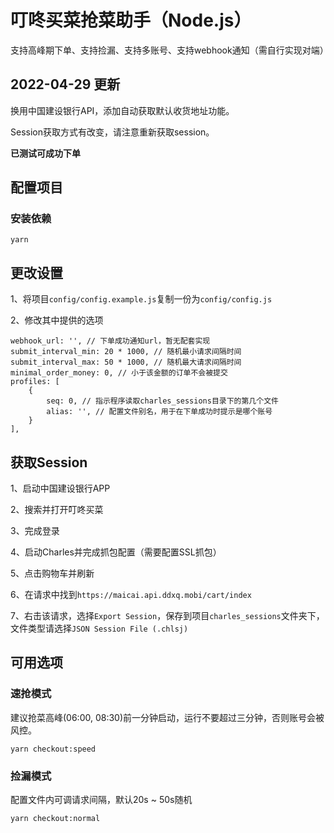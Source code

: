 # 叮咚买菜抢菜助手（Node.js）
支持高峰期下单、支持捡漏、支持多账号、支持webhook通知（需自行实现对端）

## 2022-04-29 更新

换用中国建设银行API，添加自动获取默认收货地址功能。

Session获取方式有改变，请注意重新获取session。

**已测试可成功下单**

## 配置项目

### 安装依赖

`yarn`

## 更改设置

1、将项目`config/config.example.js`复制一份为`config/config.js`

2、修改其中提供的选项

```
webhook_url: '', // 下单成功通知url，暂无配套实现
submit_interval_min: 20 * 1000, // 随机最小请求间隔时间
submit_interval_max: 50 * 1000, // 随机最大请求间隔时间
minimal_order_money: 0, // 小于该金额的订单不会被提交
profiles: [
    {
        seq: 0, // 指示程序读取charles_sessions目录下的第几个文件
        alias: '', // 配置文件别名，用于在下单成功时提示是哪个账号
    }
],
```
## 获取Session

1、启动中国建设银行APP

2、搜索并打开叮咚买菜

3、完成登录

4、启动Charles并完成抓包配置（需要配置SSL抓包）

5、点击购物车并刷新

6、在请求中找到`https://maicai.api.ddxq.mobi/cart/index`

7、右击该请求，选择`Export Session`，保存到项目`charles_sessions`文件夹下，文件类型请选择`JSON Session File (.chlsj)`

## 可用选项

### 速抢模式

建议抢菜高峰(06:00, 08:30)前一分钟启动，运行不要超过三分钟，否则账号会被风控。

`yarn checkout:speed`

### 捡漏模式

配置文件内可调请求间隔，默认20s ~ 50s随机

`yarn checkout:normal`
